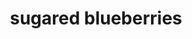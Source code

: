 ---
layout: recipe
title:  "sugared blueberries"
image:
tags: desert, topping

ingredients:
- 2 C Fresh blueberries
- 1 egg white
- 1/2 C granulated sugar

directions:
- Whisk the egg whites so they are no longer stringy
- Paint the egg whites onto the berries
- Put into the sugar and shake/coat every side
- Place onto a tray and let dry. To speed things up you *can* turn your oven on to warm, then turn it off, place the tray inside and leave the door ajar, your berries will be ready in 10-15 mins

---